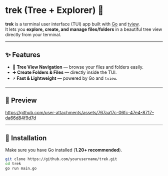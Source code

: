 # trek (Tree + Explorer) 🌳

**trek** is a terminal user interface (TUI) app built with [Go](https://go.dev/) and [tview](https://github.com/rivo/tview).  
It lets you **explore, create, and manage files/folders** in a beautiful tree view directly from your terminal.  

---

## ✨ Features
- 📂 **Tree View Navigation** — browse your files and folders easily.  
- ➕ **Create Folders & Files** — directly inside the TUI.  
- ⚡ **Fast & Lightweight** — powered by Go and `tview`.  

---

## 📸 Preview

https://github.com/user-attachments/assets/767aa17c-06fc-47e4-8717-da66d84f9d7d

---

## 🚀 Installation

Make sure you have Go installed (**1.20+ recommended**).

```bash
git clone https://github.com/yourusername/trek.git
cd trek
go run main.go
